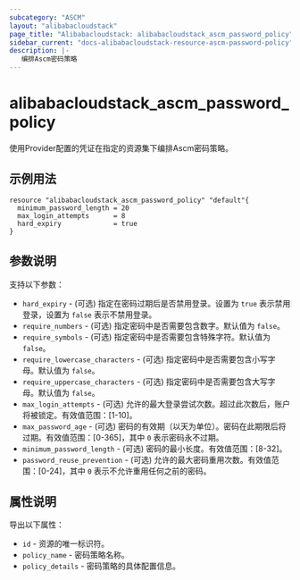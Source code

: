 ```yaml
---
subcategory: "ASCM"
layout: "alibabacloudstack"
page_title: "Alibabacloudstack: alibabacloudstack_ascm_password_policy"
sidebar_current: "docs-alibabacloudstack-resource-ascm-password-policy"
description: |-
   编排Ascm密码策略
---
```

# alibabacloudstack_ascm_password_policy

使用Provider配置的凭证在指定的资源集下编排Ascm密码策略。

## 示例用法

```
resource "alibabacloudstack_ascm_password_policy" "default"{
  minimum_password_length = 20
  max_login_attempts      = 8
  hard_expiry             = true
}
```

## 参数说明

支持以下参数：

* `hard_expiry` - (可选) 指定在密码过期后是否禁用登录。设置为 `true` 表示禁用登录，设置为 `false` 表示不禁用登录。
* `require_numbers` - (可选) 指定密码中是否需要包含数字。默认值为 `false`。
* `require_symbols` - (可选) 指定密码中是否需要包含特殊字符。默认值为 `false`。
* `require_lowercase_characters` - (可选) 指定密码中是否需要包含小写字母。默认值为 `false`。
* `require_uppercase_characters` - (可选) 指定密码中是否需要包含大写字母。默认值为 `false`。
* `max_login_attempts` - (可选) 允许的最大登录尝试次数。超过此次数后，账户将被锁定。有效值范围：[1-10]。
* `max_password_age` - (可选) 密码的有效期（以天为单位）。密码在此期限后将过期。有效值范围：[0-365]，其中 `0` 表示密码永不过期。
* `minimum_password_length` - (可选) 密码的最小长度。有效值范围：[8-32]。
* `password_reuse_prevention` - (可选) 允许的最大密码重用次数。有效值范围：[0-24]，其中 `0` 表示不允许重用任何之前的密码。

## 属性说明

导出以下属性：

* `id` - 资源的唯一标识符。
* `policy_name` - 密码策略名称。
* `policy_details` - 密码策略的具体配置信息。